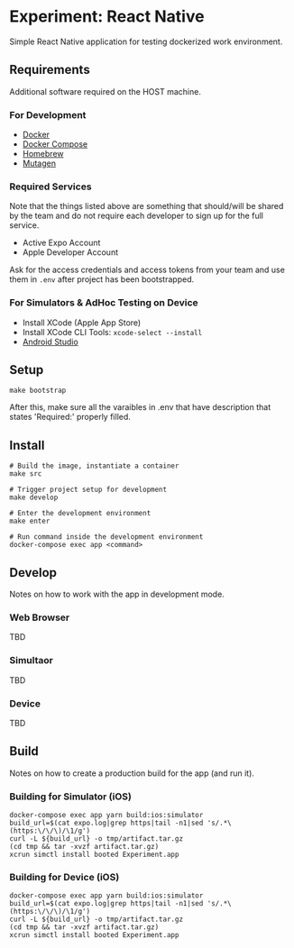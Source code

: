 # Experiment: React Native

Simple React Native application for testing dockerized work environment.

## Requirements

Additional software required on the HOST machine.

### For Development

- [Docker](https://docs.docker.com/install)
- [Docker Compose](https://docs.docker.com/compose/install)
- [Homebrew](https://www.brew.sh)
- [Mutagen](https://www.mutagen.io)

### Required Services

Note that the things listed above are something that should/will be shared by the team and do not require each developer to sign up for the full service.

* Active Expo Account
* Apple Developer Account

Ask for the access credentials and access tokens from your team and use them in `.env` after project has been bootstrapped.

### For Simulators & AdHoc Testing on Device

- Install XCode (Apple App Store)
- Install XCode CLI Tools: `xcode-select --install`
- [Android Studio](https://developer.android.com/studio)

## Setup

```shell
make bootstrap
```

After this, make sure all the varaibles in .env that have description that states 'Required:' properly filled.

## Install

```shell
# Build the image, instantiate a container
make src

# Trigger project setup for development
make develop

# Enter the development environment
make enter

# Run command inside the development environment
docker-compose exec app <command>
```

## Develop

Notes on how to work with the app in development mode.

### Web Browser

TBD

### Simultaor

TBD 

### Device

TBD

## Build

Notes on how to create a production build for the app (and run it).

### Building for Simulator (iOS)

```shell
docker-compose exec app yarn build:ios:simulator
build_url=$(cat expo.log|grep https|tail -n1|sed 's/.*\(https:\/\/\)/\1/g')
curl -L ${build_url} -o tmp/artifact.tar.gz
(cd tmp && tar -xvzf artifact.tar.gz)
xcrun simctl install booted Experiment.app
```

### Building for Device (iOS)

```shell
docker-compose exec app yarn build:ios:simulator
build_url=$(cat expo.log|grep https|tail -n1|sed 's/.*\(https:\/\/\)/\1/g')
curl -L ${build_url} -o tmp/artifact.tar.gz
(cd tmp && tar -xvzf artifact.tar.gz)
xcrun simctl install booted Experiment.app
```
